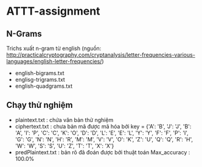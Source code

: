 # ATTT-assignment

## N-Grams
Trichs xuất n-gram từ english (nguồn: http://practicalcryptography.com/cryptanalysis/letter-frequencies-various-languages/english-letter-frequencies/)
  - english-bigrams.txt
  - englisg-trigrams.txt
  - english-quadgrams.txt

## Chạy thử nghiệm
 - plaintext.txt : chứa văn bản thử nghiệm
 - ciphertext.txt : chưa bản mã được mã hóa bởi key = {'A': 'B', 'J': 'J', 'B': 'A', 'I': 'P', 'C': 'C', 'K': 'O', 'D': 'D', 'L': 'E', 'E': 'L', 'Y': 'Y', 'F': 'F', 'P': 'I', 'G': 'G', 'N': 'N', 'H': 'R', 'M': 'M', 'V': 'V', 'O': 'K', 'Z': 'U', 'Q': 'Q', 'R': 'H', 'W': 'W', 'S': 'S', 'U': 'Z', 'T': 'T', 'X': 'X'}
 - predPlaintext.txt : bản rõ đã đoán được bởi thuật toán
    Max_accuracy : 100.0%

